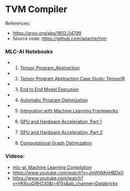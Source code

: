 # TVM Compiler 

References:
 - https://arxiv.org/abs/1802.04799
 - Source code: https://github.com/apache/tvm

### MLC-AI Notebooks
- 1. [Tensor Program_Abstraction](https://github.com/mlc-ai/notebooks/blob/main/2_tensor_program_abstraction.ipynb)
- 2. [Tensor Program Abstraction Case Study: TensorIR](https://github.com/mlc-ai/notebooks/blob/main/3_TensorIR_Tensor_Program_Abstraction_Case_Study_Action.ipynb)
- 3. [End to End Model Execution](https://github.com/mlc-ai/notebooks/blob/main/4_Build_End_to_End_Model.ipynb)
- 4. [Automatic Program Optimization](https://github.com/mlc-ai/notebooks/blob/main/5_Automatic_Program_Optimization.ipynb)
- 5. [Integration with Machine Learning Frameworks](https://github.com/mlc-ai/notebooks/blob/main/6_Integration_with_Machine_Learning_Frameworks.ipynb)
- 6. [GPU and Hardware Acceleration, Part 1](https://github.com/mlc-ai/notebooks/blob/main/7_GPU_and_Specialized_Hardware.ipynb)
- 7. [GPU and Hardware Acceleration, Part 2](https://github.com/mlc-ai/notebooks/blob/main/8_GPU_and_Specialized_Hardware_part2.ipynb)
- 8. [Computational Graph Optimization](https://github.com/mlc-ai/notebooks/blob/main/9_Computational_Graph_Optimization.ipynb)

### Videos:
- [mlc-ai: Machine Learning Compilation](https://www.youtube.com/watch?v=Oc_wVXdnrrM)
- https://www.youtube.com/watch?v=JmWWAnHBDx0
- https://www.youtube.com/watch?v=VK6cuGRH230&t=615s&ab_channel=Databricks
